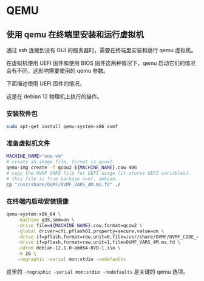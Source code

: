 # QEMU

## 使用 qemu 在终端里安装和运行虚拟机

通过 ssh 连接到没有 GUI 的服务器时，需要在终端里安装和运行 qemu 虚拟机。

在虚拟机使用 UEFI 固件和使用 BIOS 固件这两种情况下，qemu 启动它们的情况会有不同，这影响需要使用的 qemu 参数。

下面描述使用 UEFI 固件的情况。

这是在 debian 12 物理机上执行的操作。

### 安装软件包

``` bash
sudo apt-get install qemu-system-x86 ovmf
```

### 准备虚拟机文件

``` bash
MACHINE_NAME="one-vm"
# create an image file, format is qcow2.
qemu-img create -f qcow2 ${MACHINE_NAME}.cow 40G
# copy the OVMF VARS file for UEFI usage (it stores UEFI variables).
# this file is from package ovmf, debian.
cp "/usr/share/OVMF/OVMF_VARS_4M.ms.fd" ./
```

### 在终端内启动安装镜像

``` bash
qemu-system-x86_64 \
    -machine q35,smm=on \
    -drive file=${MACHINE_NAME}.cow,format=qcow2 \
    -global driver=cfi.pflash01,property=secure,value=on \
    -drive if=pflash,format=raw,unit=0,file=/usr/share/OVMF/OVMF_CODE_4M.ms.fd,readonly=on \
    -drive if=pflash,format=raw,unit=1,file=OVMF_VARS_4M.ms.fd \
    -cdrom debian-12.1.0-amd64-DVD-1.iso \
    -m 2G \
    -nographic -serial mon:stdio -nodefaults
```

这里的 `-nographic -serial mon:stdio -nodefaults` 是关键的 qemu 选项。